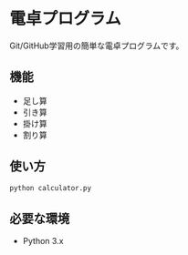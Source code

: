 # 電卓プログラム

Git/GitHub学習用の簡単な電卓プログラムです。

## 機能
- 足し算
- 引き算
- 掛け算
- 割り算

## 使い方
```bash
python calculator.py
```

## 必要な環境
- Python 3.x